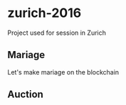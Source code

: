 # zurich-2016

Project used for session in Zurich


## Mariage
Let's make mariage on the blockchain


## Auction 

